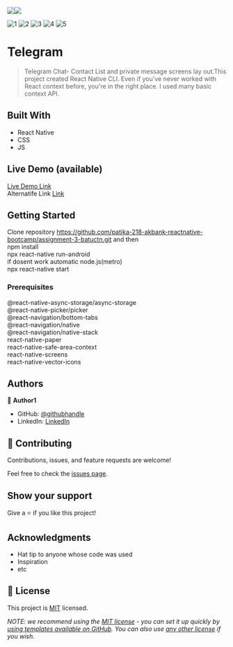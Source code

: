 
![](https://img.shields.io/badge/-ReactNative-blue)![](https://img.shields.io/badge/-JavaScript-yellow)

![1](https://user-images.githubusercontent.com/96943978/188253348-6c9b800d-38db-48a9-9b6b-b3e79c3ecfa0.PNG)
![2](https://user-images.githubusercontent.com/96943978/188253349-f4123566-8ae2-4113-9d8b-7dc458ef6a52.png)
![3](https://user-images.githubusercontent.com/96943978/188253351-3aeb93eb-a7da-4512-80f0-333faa733215.png)
![4](https://user-images.githubusercontent.com/96943978/188253352-7f2b9a0e-7597-4120-af3c-6bdd13318568.png)
![5](https://user-images.githubusercontent.com/96943978/188253354-346a1c57-ebbb-400e-a1d6-051de37f55dd.png)


# Telegram 

> Telegram Chat- Contact List and private message screens lay out.This project created React Native CLI.
> Even if you've never worked with React context before, you're in the right place.
> I used many basic context API.


## Built With

- React Native
- CSS
- JS

## Live Demo (available)

[Live Demo Link](https://s4.gifyu.com/images/Android-Emulator---Pixel_3a_API_29_5554-2022-09-03-06-01-48.gif) <br/>
Alternatife Link [Link](https://i.im.ge/2022/09/03/ObuDCa.Android-Emulator-Pixel-3a-API-29-5554-2022-09-03-06-01-48.gif)


## Getting Started
Clone repository  https://github.com/patika-218-akbank-reactnative-bootcamp/assignment-3-batuctn.git and then
<br/>
npm install 
<br/>
npx react-native run-android
<br/>
if dosent work automatic node.js(metro)
<br/>
npx react-native start
### Prerequisites

@react-native-async-storage/async-storage
<br/>
@react-native-picker/picker
<br/>
@react-navigation/bottom-tabs <br/>
@react-navigation/native <br/>
@react-navigation/native-stack <br/>
react-native-paper <br/>
react-native-safe-area-context <br/>
react-native-screens <br/>
react-native-vector-icons

## Authors

👤 **Author1**

- GitHub: [@githubhandle](https://github.com/batuctn)
- LinkedIn: [LinkedIn](https://www.linkedin.com/in/batu%C3%A7etin/)



## 🤝 Contributing

Contributions, issues, and feature requests are welcome!

Feel free to check the [issues page](https://github.com/patika-218-akbank-reactnative-bootcamp/assignment-2-batuctn/issues).

## Show your support

Give a ⭐️ if you like this project!

## Acknowledgments

- Hat tip to anyone whose code was used
- Inspiration
- etc

## 📝 License

This project is [MIT](./LICENSE) licensed.

_NOTE: we recommend using the [MIT license](https://choosealicense.com/licenses/mit/) - you can set it up quickly by [using templates available on GitHub](https://docs.github.com/en/communities/setting-up-your-project-for-healthy-contributions/adding-a-license-to-a-repository). You can also use [any other license](https://choosealicense.com/licenses/) if you wish._
